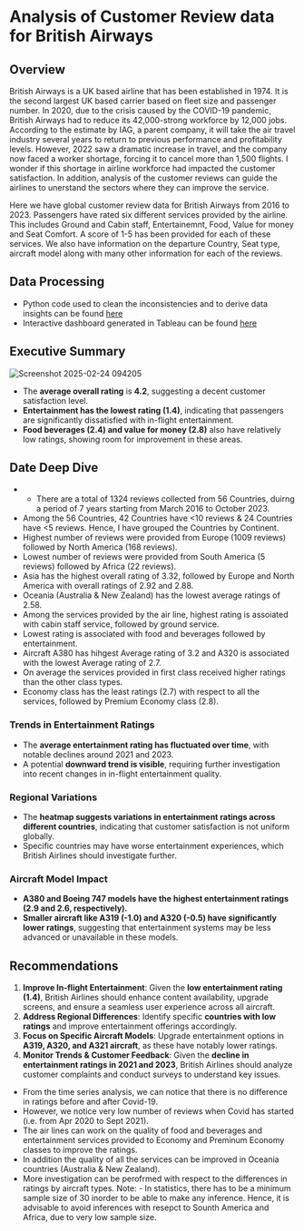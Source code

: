 # Analysis of Customer Review data for British Airways

## Overview
British Airways is a UK based airline that has been established in 1974. It is the second largest UK based carrier based on fleet size and passenger number. In 2020, due to the crisis caused by the COVID-19 pandemic, British Airways had to reduce its 42,000-strong workforce by 12,000 jobs. According to the estimate by IAG, a parent company, it will take the air travel industry several years to return to previous performance and profitability levels. However, 2022 saw a dramatic increase in travel, and the company now faced a worker shortage, forcing it to cancel more than 1,500 flights. I wonder if this shortage in airline workforce had impacted the customer satisfaction. In addition, analysis of the customer reviews can guide the airlines to unerstand the sectors where they can improve the service.
 
Here we have global customer review data for British Airways from 2016 to 2023.  Passengers have rated six different services provided by the airline. This includes Ground and Cabin staff, Entertainemnt, Food, Value for money and Seat Comfort. A score of 1-5 has been provided for each of these services. We also have information on the departure Country, Seat type, aircraft model along with many other information for each of the reviews.

## Data Processing
- Python code used to clean the inconsistencies and  to derive data insights can be found [here](https://github.com/shilpakarumanchi/python/blob/main/BA_cleaning.ipynb)
- Interactive dashboard generated in Tableau can be found [here](https://public.tableau.com/app/profile/shilpa.ln.karumanchi/viz/BA_customerreviews/Dashboard32?publish=yes)

## Executive Summary
![Screenshot 2025-02-24 094205](https://github.com/user-attachments/assets/a2157714-28ac-45f1-b456-d95d96d08308)

- The **average overall rating** is **4.2**, suggesting a decent customer satisfaction level.  
- **Entertainment has the lowest rating (1.4)**, indicating that passengers are significantly dissatisfied with in-flight entertainment.  
- **Food beverages (2.4) and value for money (2.8)** also have relatively low ratings, showing room for improvement in these areas.
  
## Date Deep Dive
- - There are a total of 1324 reviews collected from 56 Countries, duirng a period of 7 years starting from March 2016 to October 2023.
- Among the 56 Countries, 42 Countries have <10 reviews & 24 Countries have <5 reviews. Hence, I have grouped the Countries by Continent.
- Highest number of reviews were provided from Europe (1009 reviews) followed by North America (168 reviews).
- Lowest number of reviews were provided from South America  (5 reviews) followed by Africa (22 reviews). 
- Asia has the highest overall rating of 3.32, followed by Europe and North America with overall ratings of 2.92 and 2.88.
- Oceania (Australia & New Zealand) has the lowest average ratings of 2.58.
- Among the services provided by the air line, highest rating is assoiated with cabin staff service, followed by ground service.
- Lowest rating is associated with food and beverages followed by entertainment.
- Aircraft A380 has hihgest Average rating of 3.2 and A320 is associated with the lowest Average rating of 2.7.
- On average the services provided in first class received higher ratings than the other class types.
- Economy class has the least ratings (2.7) with respect to all the services, followed by Premium Economy class (2.8).

### **Trends in Entertainment Ratings**  
- The **average entertainment rating has fluctuated over time**, with notable declines around 2021 and 2023.  
- A potential **downward trend is visible**, requiring further investigation into recent changes in in-flight entertainment quality.  

### **Regional Variations**  
- The **heatmap suggests variations in entertainment ratings across different countries**, indicating that customer satisfaction is not uniform globally.  
- Specific countries may have worse entertainment experiences, which British Airlines should investigate further.  

### **Aircraft Model Impact**  
- **A380 and Boeing 747 models have the highest entertainment ratings (2.9 and 2.6, respectively).**  
- **Smaller aircraft like A319 (-1.0) and A320 (-0.5) have significantly lower ratings**, suggesting that entertainment systems may be less advanced or unavailable in these models.  

## Recommendations 
1. **Improve In-flight Entertainment**: Given the **low entertainment rating (1.4)**, British Airlines should enhance content availability, upgrade screens, and ensure a seamless user experience across all aircraft.  
2. **Address Regional Differences**: Identify specific **countries with low ratings** and improve entertainment offerings accordingly.  
3. **Focus on Specific Aircraft Models**: Upgrade entertainment options in **A319, A320, and A321 aircraft**, as these have notably lower ratings.  
4. **Monitor Trends & Customer Feedback**: Given the **decline in entertainment ratings in 2021 and 2023**, British Airlines should analyze customer complaints and conduct surveys to understand key issues.  
- From the time series analysis, we can notice that there is no difference in ratings before and after Covid-19.
- However, we notice very low number of reviews when Covid has started (i.e. from Apr 2020 to Sept 2021).
- The air lines can work on the quality of food and beverages and entertainment services provided to Economy and Preminum Economy classes to improve the ratings.
- In addition the quality of all the services can be improved in Oceania countries (Australia & New Zealand).
- More investigation can be perofrmed with respect to the differences in ratings by aircraft types.
Note:   - In statistics, there has to be a minimum sample size of 30 inorder to be able to make any inference. Hence, it is advisable to avoid inferences with resepct to Sounth America and Africa, due to very low sample size.





